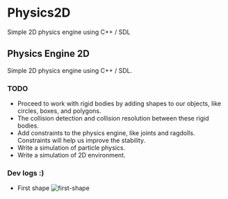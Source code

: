 # Physics2D
 Simple 2D physics engine using C++ / SDL
<br />

<!-- ABOUT THE PROJECT -->
## Physics Engine 2D

Simple 2D physics engine using C++ / SDL. 

### TODO
- Proceed to work with rigid bodies by adding shapes to our objects, like circles, boxes, and polygons.
- The collision detection and collision resolution between these rigid bodies.
- Add constraints to the physics engine, like joints and ragdolls. Constraints will help us improve the stability.
- Write a simulation of particle physics.
- Write a simulation of 2D environment.

<!-- Dev logs :) -->
### Dev logs :)
- First shape
![first-shape](https://user-images.githubusercontent.com/87911388/208233956-65691347-697a-411b-ac14-1e5e934b075c.png)
